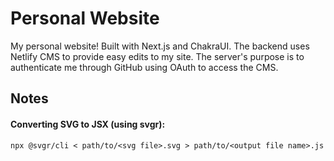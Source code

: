 # Personal Website

My personal website! Built with Next.js and ChakraUI. The backend uses Netlify CMS to provide easy edits to my site. The server's purpose is to authenticate me through GitHub using OAuth to access the CMS.

## Notes

#### Converting SVG to JSX (using svgr):

```
npx @svgr/cli < path/to/<svg file>.svg > path/to/<output file name>.js
```
